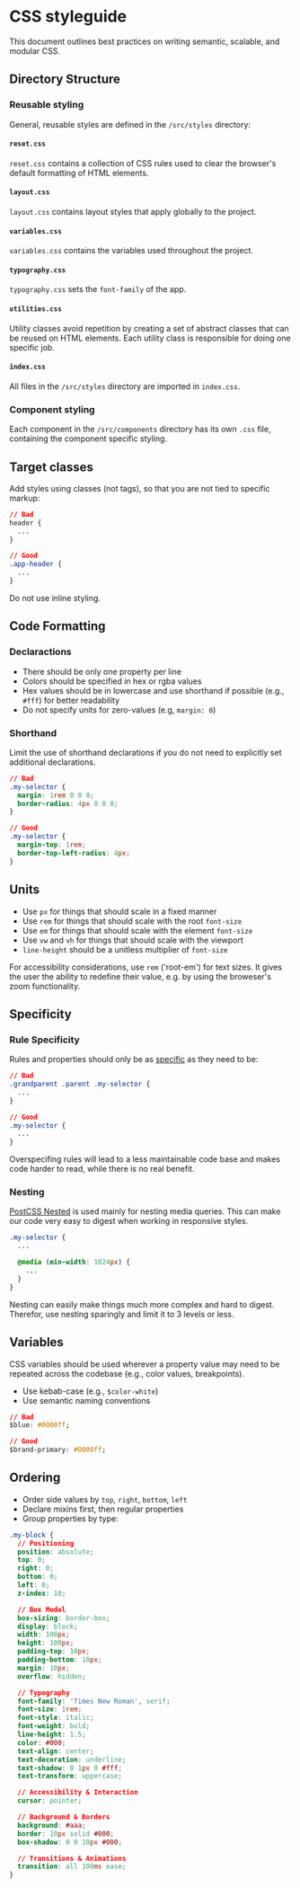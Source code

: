 # CSS styleguide

This document outlines best practices on writing semantic, scalable, and modular CSS.

## Directory Structure

### Reusable styling

General, reusable styles are defined in the `/src/styles` directory:

#### `reset.css`

`reset.css` contains a collection of CSS rules used to clear the browser's default formatting of HTML elements.

#### `layout.css`

`layout.css` contains layout styles that apply globally to the project.

#### `variables.css`

`variables.css` contains the variables used throughout the project.

#### `typography.css`

`typography.css` sets the `font-family` of the app.

#### `utilities.css`

Utility classes avoid repetition by creating a set of abstract classes that can be reused on HTML elements. Each utility class is responsible for doing one specific job.

#### `index.css`

All files in the `/src/styles` directory are imported in `index.css`.

### Component styling

Each component in the `/src/components` directory has its own `.css` file, containing the component specific styling.

## Target classes

Add styles using classes (not tags), so that you are not tied to specific markup:

```css
// Bad
header {
  ...
}

// Good
.app-header {
  ...
}
```

Do not use inline styling.

## Code Formatting

### Declaractions

* There should be only one property per line
* Colors should be specified in hex or rgba values
* Hex values should be in lowercase and use shorthand if possible (e.g., `#fff`) for better readability
* Do not specify units for zero-values (e.g, `margin: 0`)

### Shorthand

Limit the use of shorthand declarations if you do not need to explicitly set additional declarations.

```css
// Bad
.my-selector {
  margin: 1rem 0 0 0;
  border-radius: 4px 0 0 0;
}

// Good
.my-selector {
  margin-top: 1rem;
  border-top-left-radius: 4px;
}
```

## Units

* Use `px` for things that should scale in a fixed manner
* Use `rem` for things that should scale with the root `font-size`
* Use `em` for things that should scale with the element `font-size`
* Use `vw` and `vh` for things that should scale with the viewport
* `line-height` should be a unitless multiplier of `font-size`

For accessibility considerations, use `rem` ('root-em') for text sizes. It gives the user the ability to redefine their value, e.g. by using the broweser's zoom functionality.

## Specificity

### Rule Specificity

Rules and properties should only be as [specific](https://developer.mozilla.org/en-US/docs/Web/CSS/Specificity) as they need to be:

```css
// Bad
.grandparent .parent .my-selector {
  ...
}

// Good
.my-selector {
  ...
}
```

Overspecifing rules will lead to a less maintainable code base and makes code harder to read, while there is no real benefit.

### Nesting

[PostCSS Nested](https://www.npmjs.com/package/postcss-nested) is used mainly for nesting media queries. This can make our code very easy to digest when working in responsive styles.

```css
.my-selector {
  ...

  @media (min-width: 1024px) {
    ...
  }
}
```

Nesting can easily make things much more complex and hard to digest. Therefor, use nesting sparingly and limit it to 3 levels or less.

## Variables

CSS variables should be used wherever a property value may need to be repeated across the codebase (e.g., color values, breakpoints).

* Use kebab-case (e.g., `$color-white`)
* Use semantic naming conventions

```css
// Bad
$blue: #0000ff;

// Good
$brand-primary: #0000ff;
```

## Ordering

* Order side values by `top`, `right`, `bottom`, `left`
* Declare mixins first, then regular properties
* Group properties by type:

```css
.my-block {
  // Positioning
  position: absolute;
  top: 0;
  right: 0;
  bottom: 0;
  left: 0;
  z-index: 10;

  // Box Model
  box-sizing: border-box;
  display: block;
  width: 100px;
  height: 100px;
  padding-top: 10px;
  padding-bottom: 10px;
  margin: 10px;
  overflow: hidden;

  // Typography
  font-family: 'Times New Roman', serif;
  font-size: 1rem;
  font-style: italic;
  font-weight: bold;
  line-height: 1.5;
  color: #000;
  text-align: center;
  text-decoration: underline;
  text-shadow: 0 1px 0 #fff;
  text-transform: uppercase;

  // Accessibility & Interaction
  cursor: pointer;

  // Background & Borders
  background: #aaa;
  border: 10px solid #000;
  box-shadow: 0 0 10px #000;

  // Transitions & Animations
  transition: all 100ms ease;
}
```
